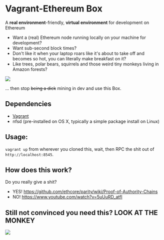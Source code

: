 # Vagrant-Ethereum Box
A **real environment**-friendly, **virtual environment** for development on Ethereum

* Want a (real) Ethereum node running locally on your machine for development?
* Want sub-second block times?
* Don't like it when your laptop roars like it's about to take off and becomes so hot, you can literally make breakfast on it?
* Like trees, polar bears, squirrels and those weird tiny monkeys living in Amazon forests?


![](https://raw.githubusercontent.com/jesuscript/vagrant-eth-env/master/pygmy-marmoset-1.jpg)

... then stop ~~being a dick~~ mining in dev and use this Box.

## Dependencies

* [Vagrant](http://docs.vagrantup.com/v2/installation/)
* nfsd (pre-installed on OS X, typically a simple package install on Linux)

## Usage:

`vagrant up` from wherever you cloned this, wait, then RPC the shit out of `http://localhost:8545`.

## How does this work?

Do you really give a shit?

* YES! https://github.com/ethcore/parity/wiki/Proof-of-Authority-Chains
* NO! https://www.youtube.com/watch?v=5uUuRD_atfI

## Still not convinced you need this? **LOOK AT THE MONKEY**

![](https://raw.githubusercontent.com/jesuscript/vagrant-eth-env/master/pygmy-marmoset-2.jpg)
